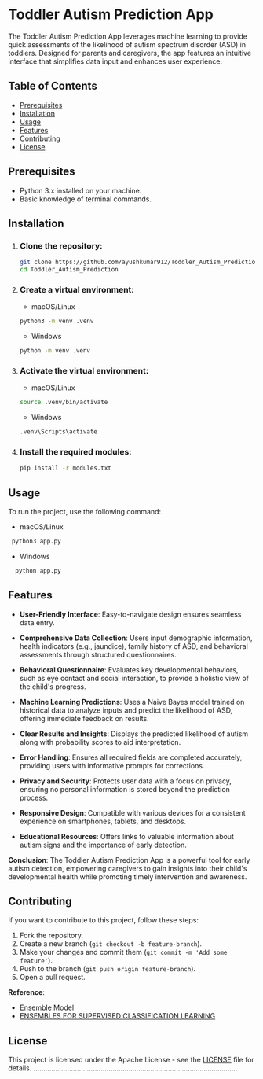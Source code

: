 # Toddler Autism Prediction App

The Toddler Autism Prediction App leverages machine learning to provide quick assessments of the likelihood of autism spectrum disorder (ASD) in toddlers. Designed for parents and caregivers, the app features an intuitive interface that simplifies data input and enhances user experience.

## Table of Contents

- [Prerequisites](#prerequisites)
- [Installation](#installation)
- [Usage](#usage)
- [Features](#features)
- [Contributing](#contributing)
- [License](#license)

## Prerequisites
- Python 3.x installed on your machine.
- Basic knowledge of terminal commands.

## Installation

1. ### **Clone the repository**:

   ```bash
   git clone https://github.com/ayushkumar912/Toddler_Autism_Prediction.git
   cd Toddler_Autism_Prediction
   ```

2. ### **Create a virtual environment**:
   
   - macOS/Linux

   ```bash
   python3 -m venv .venv
   ```
   
   - Windows

   ```bash
   python -m venv .venv
   ```

3. ### **Activate the virtual environment**:

    - macOS/Linux

   ```bash
   source .venv/bin/activate 
   ```

   - Windows

   ```bash
   .venv\Scripts\activate 
   ```

4. ### **Install the required modules**:

  
   ```bash
   pip install -r modules.txt
   ```

## Usage

To run the project, use the following command:

 - macOS/Linux
  ```bash
   python3 app.py
  ```
  - Windows
  ```bash
    python app.py
   ```


## Features

- **User-Friendly Interface**: Easy-to-navigate design ensures seamless data entry.

- **Comprehensive Data Collection**: Users input demographic information, health indicators (e.g., jaundice), family history of ASD, and behavioral assessments through structured questionnaires.

- **Behavioral Questionnaire**: Evaluates key developmental behaviors, such as eye contact and social interaction, to provide a holistic view of the child's progress.

- **Machine Learning Predictions**: Uses a Naive Bayes model trained on historical data to analyze inputs and predict the likelihood of ASD, offering immediate feedback on results.

- **Clear Results and Insights**: Displays the predicted likelihood of autism along with probability scores to aid interpretation.

- **Error Handling**: Ensures all required fields are completed accurately, providing users with informative prompts for corrections.

- **Privacy and Security**: Protects user data with a focus on privacy, ensuring no personal information is stored beyond the prediction process.

- **Responsive Design**: Compatible with various devices for a consistent experience on smartphones, tablets, and desktops.

- **Educational Resources**: Offers links to valuable information about autism signs and the importance of early detection.

**Conclusion**: The Toddler Autism Prediction App is a powerful tool for early autism detection, empowering caregivers to gain insights into their child's developmental health while promoting timely intervention and awareness.

## Contributing

If you want to contribute to this project, follow these steps:

1. Fork the repository.
2. Create a new branch (`git checkout -b feature-branch`).
3. Make your changes and commit them (`git commit -m 'Add some feature'`).
4. Push to the branch (`git push origin feature-branch`).
5. Open a pull request.

**Reference**: 
- [Ensemble Model](https://aryanbajaj13.medium.com/ensemble-models-how-to-make-better-predictions-by-combining-multiple-models-with-python-codes-6ac54403414e)
- [ENSEMBLES FOR SUPERVISED CLASSIFICATION LEARNING](http://i.stanford.edu/pub/cstr/reports/cs/tr/97/1587/CS-TR-97-1587.pdf)

## License

This project is licensed under the Apache License - see the [LICENSE](LICENSE) file for details.
.......................................................................................................